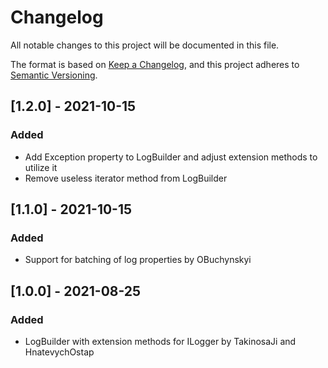 # Changelog
All notable changes to this project will be documented in this file.

The format is based on [Keep a Changelog](https://keepachangelog.com/en/1.0.0/),
and this project adheres to [Semantic Versioning](https://semver.org/spec/v2.0.0.html).

## [1.2.0] - 2021-10-15
### Added
- Add Exception property to LogBuilder and adjust extension methods to utilize it
- Remove useless iterator method from LogBuilder

## [1.1.0] - 2021-10-15
### Added
- Support for batching of log properties by OBuchynskyi

## [1.0.0] - 2021-08-25
### Added
- LogBuilder with extension methods for ILogger by TakinosaJi and HnatevychOstap